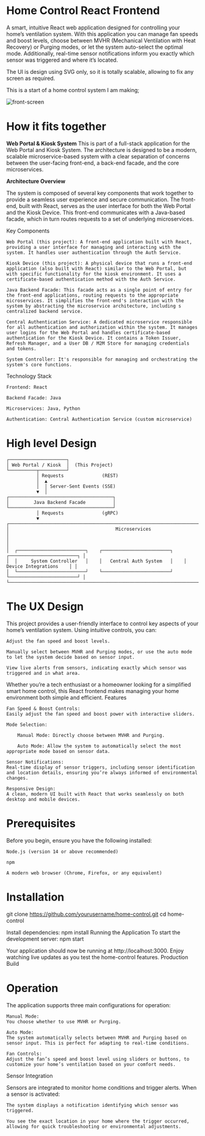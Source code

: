 # Home Control React Frontend

A smart, intuitive React web application designed for controlling your home’s ventilation system. With this application you can manage fan speeds and boost levels, choose between MVHR (Mechanical Ventilation with Heat Recovery) or Purging modes, or let the system auto-select the optimal mode. Additionally, real-time sensor notifications inform you exactly which sensor was triggered and where it’s located.

The UI is design using SVG only, so it is totally scalable, allowing to fix any screen as required. 

This is a start of a home control system I am making;

![front-screen](https://github.com/user-attachments/assets/696e734d-54b0-4f55-aca9-e46ede7da129)

# How it fits together

**Web Portal & Kiosk System**
This is part of a full-stack application for the Web Portal and Kiosk System. The architecture is designed to be a modern, scalable microservice-based system with a clear separation of concerns between the user-facing front-end, a back-end facade, and the core microservices.

**Architecture Overview**

The system is composed of several key components that work together to provide a seamless user experience and secure communication. The front-end, built with React, serves as the user interface for both the Web Portal and the Kiosk Device. This front-end communicates with a Java-based facade, which in turn routes requests to a set of underlying microservices.

Key Components

    Web Portal (this project): A front-end application built with React, providing a user interface for managing and interacting with the system. It handles user authentication through the Auth Service.

    Kiosk Device (this project): A physical device that runs a front-end application (also built with React) similar to the Web Portal, but with specific functionality for the kiosk environment. It uses a certificate-based authentication method with the Auth Service.

    Java Backend Facade: This facade acts as a single point of entry for the front-end applications, routing requests to the appropriate microservices. It simplifies the front-end's interaction with the system by abstracting the microservice architecture, including s centralized backend service.

    Central Authentication Service: A dedicated microservice responsible for all authentication and authorization within the system. It manages user logins for the Web Portal and handles certificate-based authentication for the Kiosk Device. It contains a Token Issuer, Refresh Manager, and a User DB / M2M Store for managing credentials and tokens.

    System Controller: It's responsible for managing and orchestrating the system's core functions. 

Technology Stack

    Frontend: React

    Backend Facade: Java

    Microservices: Java, Python

    Authentication: Central Authentication Service (custom microservice)

# High level Design

    ┌─────────────────────┐
    │ Web Portal / Kiosk  │  (This Project)
    └──────────┬──────────┘
               │ Requests              (REST)
               │  ▲
               │  │ Server-Sent Events (SSE)
               ▼  │
    ┌──────────────────────────────────────┐
    │         Java Backend Facade          │
    └──────────────────────────────────────┘
               │ Requests              (gRPC)
               ▼
    ┌────────────────────────────────────────────────────────────────────────────────────────────┐
    │                                       Microservices                                        │
    │                                                                                            │
    │  ┌─────────────────────────┐    ┌─────────────────────────┐    ┌─────────────────────────┐ │
    │  │     System Controller   │    │   Central Auth System   │    │  Device Integrations    │ │
    │  └─────────────────────────┘    └─────────────────────────┘    └─────────────────────────┘ │
    └────────────────────────────────────────────────────────────────────────────────────────────┘

# The UX Design

This project provides a user-friendly interface to control key aspects of your home’s ventilation system. Using intuitive controls, you can:

    Adjust the fan speed and boost levels.

    Manually select between MVHR and Purging modes, or use the auto mode to let the system decide based on sensor input.

    View live alerts from sensors, indicating exactly which sensor was triggered and in what area.

Whether you’re a tech enthusiast or a homeowner looking for a simplified smart home control, this React frontend makes managing your home environment both simple and efficient.
Features

    Fan Speed & Boost Controls:
    Easily adjust the fan speed and boost power with interactive sliders.

    Mode Selection:

        Manual Mode: Directly choose between MVHR and Purging.

        Auto Mode: Allow the system to automatically select the most appropriate mode based on sensor data.

    Sensor Notifications:
    Real-time display of sensor triggers, including sensor identification and location details, ensuring you’re always informed of environmental changes.

    Responsive Design:
    A clean, modern UI built with React that works seamlessly on both desktop and mobile devices.

# Prerequisites

Before you begin, ensure you have the following installed:

    Node.js (version 14 or above recommended)

    npm

    A modern web browser (Chrome, Firefox, or any equivalent)

# Installation
git clone https://github.com/yourusername/home-control.git
cd home-control

Install dependencies: npm install
Running the Application
To start the development server: npm start 

Your application should now be running at http://localhost:3000. Enjoy watching live updates as you test the home-control features.
Production Build

# Operation
The application supports three main configurations for operation:

    Manual Mode:
    You choose whether to use MVHR or Purging.

    Auto Mode:
    The system automatically selects between MVHR and Purging based on sensor input. This is perfect for adapting to real-time conditions.

    Fan Controls:
    Adjust the fan’s speed and boost level using sliders or buttons, to customize your home’s ventilation based on your comfort needs.

Sensor Integration

Sensors are integrated to monitor home conditions and trigger alerts. When a sensor is activated:

    The system displays a notification identifying which sensor was triggered.

    You see the exact location in your home where the trigger occurred, allowing for quick troubleshooting or environmental adjustments.
 

